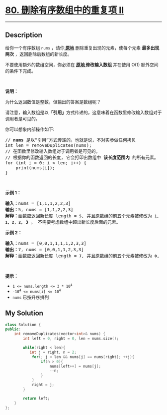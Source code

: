 # [80. 删除有序数组中的重复项 II](https://leetcode-cn.com/problems/remove-duplicates-from-sorted-array-ii/)

---

## Description

<section>
<p>给你一个有序数组 <code>nums</code> ，请你<strong><a href="http://baike.baidu.com/item/%E5%8E%9F%E5%9C%B0%E7%AE%97%E6%B3%95"> 原地</a></strong> 删除重复出现的元素，使每个元素 <strong>最多出现两次</strong> ，返回删除后数组的新长度。</p>
<p>不要使用额外的数组空间，你必须在 <strong><a href="https://baike.baidu.com/item/%E5%8E%9F%E5%9C%B0%E7%AE%97%E6%B3%95">原地 </a>修改输入数组 </strong>并在使用 O(1) 额外空间的条件下完成。</p>
<p>&nbsp;</p>
<p><strong>说明：</strong></p>
<p>为什么返回数值是整数，但输出的答案是数组呢？</p>
<p>请注意，输入数组是以<strong>「引用」</strong>方式传递的，这意味着在函数里修改输入数组对于调用者是可见的。</p>
<p>你可以想象内部操作如下:</p>
<pre>// <strong>nums</strong> 是以“引用”方式传递的。也就是说，不对实参做任何拷贝
int len = removeDuplicates(nums);
// 在函数里修改输入数组对于调用者是可见的。
// 根据你的函数返回的长度, 它会打印出数组中<strong> 该长度范围内</strong> 的所有元素。
for (int i = 0; i &lt; len; i++) {
&nbsp; &nbsp; print(nums[i]);
}
</pre>
<p>&nbsp;</p>
<p><strong>示例 1：</strong></p>
<pre><strong>输入：</strong>nums = [1,1,1,2,2,3]
<strong>输出：</strong>5, nums = [1,1,2,2,3]
<strong>解释：</strong>函数应返回新长度 length = <strong><code>5</code></strong>, 并且原数组的前五个元素被修改为 <strong><code>1, 1, 2, 2,</code></strong> <strong>3 </strong>。 不需要考虑数组中超出新长度后面的元素。
</pre>
<p><strong>示例 2：</strong></p>
<pre><strong>输入：</strong>nums = [0,0,1,1,1,1,2,3,3]
<strong>输出：</strong>7, nums = [0,0,1,1,2,3,3]
<strong>解释：</strong>函数应返回新长度 length = <strong><code>7</code></strong>, 并且原数组的前五个元素被修改为&nbsp;<strong><code>0</code></strong>, <strong>0</strong>, <strong>1</strong>, <strong>1</strong>, <strong>2</strong>, <strong>3</strong>, <strong>3 。</strong> 不需要考虑数组中超出新长度后面的元素。
</pre>
<p>&nbsp;</p>
<p><strong>提示：</strong></p>
<ul>
	<li><code>1 &lt;= nums.length &lt;= 3 * 10<sup>4</sup></code></li>
	<li><code>-10<sup>4</sup> &lt;= nums[i] &lt;= 10<sup>4</sup></code></li>
	<li><code>nums</code> 已按升序排列</li>
</ul>
</section>


## My Solution

```cpp
class Solution {
public:
    int removeDuplicates(vector<int>& nums) {
        int left = 0, right = 0, len = nums.size();

        while(right < len){
           int j = right, n = 2;
            for(; j < len && nums[j] == nums[right]; ++j){
                if(n > 0){
                    nums[left++] = nums[j];
                    --n;
                }
            }
            right = j;
        }

        return left;
    }
};
```
